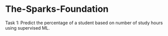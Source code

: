 # The-Sparks-Foundation
Task 1: Predict the percentage of a student based on number of study hours using supervised ML.
